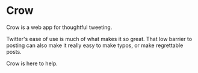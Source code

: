 # Crow

Crow is a web app for thoughtful tweeting.

Twitter's ease of use is much of what makes it so great. That low barrier to posting can also make it really easy to make typos, or make regrettable posts.

Crow is here to help.
